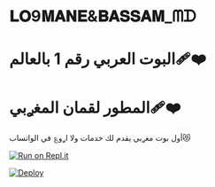 # 𝐋𝐎9𝐌𝐀𝐍𝐄&𝐁𝐀𝐒𝐒𝐀𝐌_ᗰᗪ
# البوت العربي رقم 1 بالعالم❤️‍🩹


# المطور لقمان المغࢪبي❤️‍🩹

أول بوت مغࢪبي يقدم لك خدمات ولا اࢪو؏ في الواتساب😻

[![Run on Repl.it](https://repl.it/badge/github/quiec/whatsasena)](https://replit.com/@RAIZELBOT/RAIZEL-BOT-MD)


[![Deploy](https://www.herokucdn.com/deploy/button.svg)](https://heroku.com/deploy?template=https://github.com/louk123/BOBIZ-MD?organization=louk123&organization=louk123)
